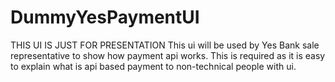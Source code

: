 # DummyYesPaymentUI
THIS UI IS JUST FOR PRESENTATION
This ui will be used by Yes Bank sale representative to show how payment api works. This is required as it is easy to explain what is api based payment to non-technical people with ui.
